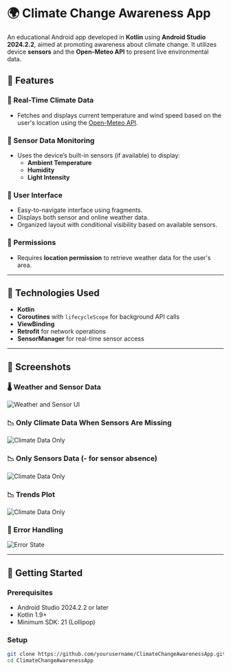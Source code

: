 # 🌍 Climate Change Awareness App

An educational Android app developed in **Kotlin** using **Android Studio 2024.2.2**, aimed at promoting awareness about climate change. It utilizes device **sensors** and the **Open-Meteo API** to present live environmental data.

## 📲 Features

### 🔹 Real-Time Climate Data
- Fetches and displays current temperature and wind speed based on the user's location using the [Open-Meteo API](https://open-meteo.com/).

### 🔹 Sensor Data Monitoring
- Uses the device’s built-in sensors (if available) to display:
  - **Ambient Temperature**
  - **Humidity**
  - **Light Intensity**

### 🔹 User Interface
- Easy-to-navigate interface using fragments.
- Displays both sensor and online weather data.
- Organized layout with conditional visibility based on available sensors.

### 🔹 Permissions
- Requires **location permission** to retrieve weather data for the user's area.

---

## 🔧 Technologies Used

- **Kotlin**
- **Coroutines** with `lifecycleScope` for background API calls
- **ViewBinding**
- **Retrofit** for network operations
- **SensorManager** for real-time sensor access

---

## 🧪 Screenshots

### 🌡️ Weather and Sensor Data
![Weather and Sensor UI](screenshots/weather_sensor.png)

### 📉 Only Climate Data When Sensors Are Missing
![Climate Data Only](screenshots/climate_only.png)

### 📉 Only Sensors Data (- for sensor absence)
![Climate Data Only](screenshots/sensor_only.png)

### 📉 Trends Plot
![Climate Data Only](screenshots/trends.png)

### 📛 Error Handling
![Error State](screenshots/error_state.png)

---

## 🚀 Getting Started

### Prerequisites

- Android Studio 2024.2.2 or later
- Kotlin 1.9+
- Minimum SDK: 21 (Lollipop)

### Setup

```bash
git clone https://github.com/yourusername/ClimateChangeAwarenessApp.git
cd ClimateChangeAwarenessApp
